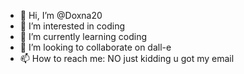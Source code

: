 - 👋 Hi, I’m @Doxna20
- 👀 I’m interested in coding
- 🌱 I’m currently learning coding
- 💞️ I’m looking to collaborate on dall-e
- 📫 How to reach me: NO just kidding u got my email

<!---
Doxna20/Doxna20 is a ✨ special ✨ repository because its `README.md` (this file) appears on your GitHub profile.
You can click the Preview link to take a look at your changes.
--->
